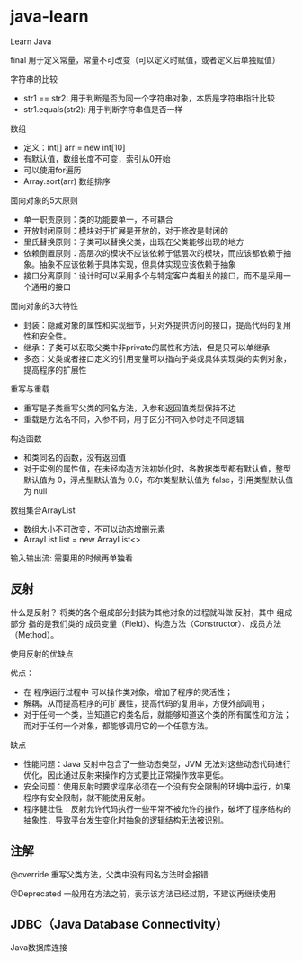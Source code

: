# java-learn
Learn Java

final 用于定义常量，常量不可改变（可以定义时赋值，或者定义后单独赋值）

字符串的比较
- str1 == str2: 用于判断是否为同一个字符串对象，本质是字符串指针比较
- str1.equals(str2): 用于判断字符串值是否一样

数组
- 定义：int[] arr = new int[10]
- 有默认值，数组长度不可变，索引从0开始
- 可以使用for遍历
- Array.sort(arr) 数组排序


面向对象的5大原则
- 单一职责原则：类的功能要单一，不可耦合
- 开放封闭原则：模块对于扩展是开放的，对于修改是封闭的
- 里氏替换原则：子类可以替换父类，出现在父类能够出现的地方
- 依赖倒置原则：高层次的模块不应该依赖于低层次的模块，而应该都依赖于抽象。抽象不应该依赖于具体实现，但具体实现应该依赖于抽象
- 接口分离原则：设计时可以采用多个与特定客户类相关的接口，而不是采用一个通用的接口

面向对象的3大特性
- 封装：隐藏对象的属性和实现细节，只对外提供访问的接口，提高代码的复用性和安全性。
- 继承：子类可以获取父类中非private的属性和方法，但是只可以单继承
- 多态：父类或者接口定义的引用变量可以指向子类或具体实现类的实例对象，提高程序的扩展性

重写与重载
- 重写是子类重写父类的同名方法，入参和返回值类型保持不边
- 重载是方法名不同，入参不同，用于区分不同入参时走不同逻辑

构造函数
- 和类同名的函数，没有返回值
- 对于实例的属性值，在未经构造方法初始化时，各数据类型都有默认值，整型默认值为 0，浮点型默认值为 0.0，布尔类型默认值为 false，引用类型默认值为 null


数组集合ArrayList
- 数组大小不可改变，不可以动态增删元素
- ArrayList<Integer> list = new ArrayList<>


输入输出流: 需要用的时候再单独看

## 反射
什么是反射？
将类的各个组成部分封装为其他对象的过程就叫做 反射，其中 组成部分 指的是我们类的 成员变量（Field）、构造方法（Constructor）、成员方法（Method）。

使用反射的优缺点

优点：
- 在 程序运行过程中 可以操作类对象，增加了程序的灵活性；
- 解耦，从而提高程序的可扩展性，提高代码的复用率，方便外部调用；
- 对于任何一个类，当知道它的类名后，就能够知道这个类的所有属性和方法；而对于任何一个对象，都能够调用它的一个任意方法。

缺点
- 性能问题：Java 反射中包含了一些动态类型，JVM 无法对这些动态代码进行优化，因此通过反射来操作的方式要比正常操作效率更低。
- 安全问题：使用反射时要求程序必须在一个没有安全限制的环境中运行，如果程序有安全限制，就不能使用反射。
- 程序健壮性：反射允许代码执行一些平常不被允许的操作，破坏了程序结构的抽象性，导致平台发生变化时抽象的逻辑结构无法被识别。


## 注解

@override 重写父类方法，父类中没有同名方法时会报错

@Deprecated 一般用在方法之前，表示该方法已经过期，不建议再继续使用

## JDBC（Java Database Connectivity）
Java数据库连接


